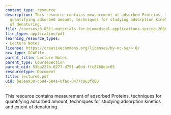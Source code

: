 ```yaml
---
content_type: resource
description: This resource contains measurement of adsorbed Proteins, techniques for
  quantifying adsorbed amount, techniques for studying adsorption kinetics and extent
  of denaturing.
file: /courses/3-051j-materials-for-biomedical-applications-spring-2006/be5ea930c594584a0fac0477c963fc80_lecture6.pdf
file_type: application/pdf
learning_resource_types:
- Lecture Notes
license: https://creativecommons.org/licenses/by-nc-sa/4.0/
ocw_type: OCWFile
parent_title: Lecture Notes
parent_type: CourseSection
parent_uid: 53ba227b-0277-d751-a0dd-ffc8768dbc65
resourcetype: Document
title: lecture6.pdf
uid: be5ea930-c594-584a-0fac-0477c963fc80
---
```

This resource contains measurement of adsorbed Proteins, techniques for quantifying adsorbed amount, techniques for studying adsorption kinetics and extent of denaturing.